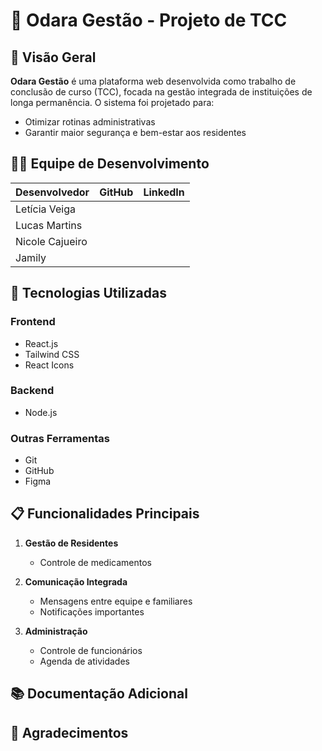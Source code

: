 # 📝 Odara Gestão - Projeto de TCC

## 📌 Visão Geral
**Odara Gestão** é uma plataforma web desenvolvida como trabalho de conclusão de curso (TCC), focada na gestão integrada de instituições de longa permanência. O sistema foi projetado para:

- Otimizar rotinas administrativas
- Garantir maior segurança e bem-estar aos residentes

## 🧑‍💻 Equipe de Desenvolvimento
| Desenvolvedor       | GitHub | LinkedIn |
|---------------------|--------|----------|
| Letícia Veiga       |        |          |
| Lucas Martins       |        |          |
| Nicole Cajueiro     |        |          |
| Jamily              |        | 

## 🚀 Tecnologias Utilizadas
### Frontend
- React.js
- Tailwind CSS
- React Icons
  
### Backend
- Node.js

### Outras Ferramentas
- Git
- GitHub 
- Figma 

## 📋 Funcionalidades Principais
1. **Gestão de Residentes**
   - Controle de medicamentos

2. **Comunicação Integrada**
   - Mensagens entre equipe e familiares
   - Notificações importantes
     
3. **Administração**
   - Controle de funcionários
   - Agenda de atividades

## 📚 Documentação Adicional


## 🙏 Agradecimentos